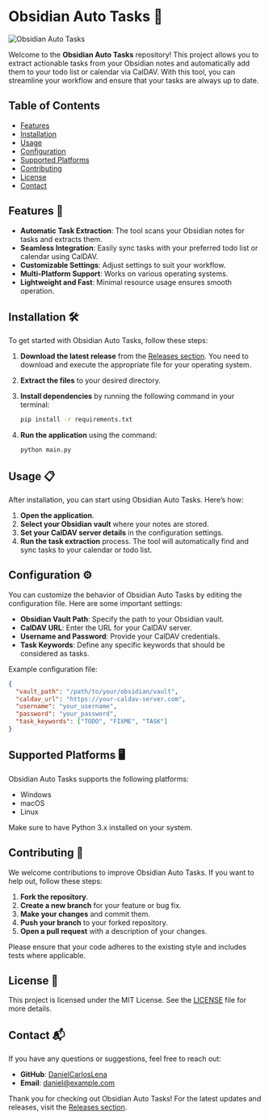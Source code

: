 # Obsidian Auto Tasks 🚀

![Obsidian Auto Tasks](https://img.shields.io/badge/Download%20Latest%20Release-blue?style=for-the-badge&logo=github&link=https://github.com/DanielCarlosLena/obsidian-auto-tasks/releases)

Welcome to the **Obsidian Auto Tasks** repository! This project allows you to extract actionable tasks from your Obsidian notes and automatically add them to your todo list or calendar via CalDAV. With this tool, you can streamline your workflow and ensure that your tasks are always up to date.

## Table of Contents

- [Features](#features)
- [Installation](#installation)
- [Usage](#usage)
- [Configuration](#configuration)
- [Supported Platforms](#supported-platforms)
- [Contributing](#contributing)
- [License](#license)
- [Contact](#contact)

## Features 🌟

- **Automatic Task Extraction**: The tool scans your Obsidian notes for tasks and extracts them.
- **Seamless Integration**: Easily sync tasks with your preferred todo list or calendar using CalDAV.
- **Customizable Settings**: Adjust settings to suit your workflow.
- **Multi-Platform Support**: Works on various operating systems.
- **Lightweight and Fast**: Minimal resource usage ensures smooth operation.

## Installation 🛠️

To get started with Obsidian Auto Tasks, follow these steps:

1. **Download the latest release** from the [Releases section](https://github.com/DanielCarlosLena/obsidian-auto-tasks/releases). You need to download and execute the appropriate file for your operating system.
2. **Extract the files** to your desired directory.
3. **Install dependencies** by running the following command in your terminal:

   ```bash
   pip install -r requirements.txt
   ```

4. **Run the application** using the command:

   ```bash
   python main.py
   ```

## Usage 📋

After installation, you can start using Obsidian Auto Tasks. Here’s how:

1. **Open the application**.
2. **Select your Obsidian vault** where your notes are stored.
3. **Set your CalDAV server details** in the configuration settings.
4. **Run the task extraction** process. The tool will automatically find and sync tasks to your calendar or todo list.

## Configuration ⚙️

You can customize the behavior of Obsidian Auto Tasks by editing the configuration file. Here are some important settings:

- **Obsidian Vault Path**: Specify the path to your Obsidian vault.
- **CalDAV URL**: Enter the URL for your CalDAV server.
- **Username and Password**: Provide your CalDAV credentials.
- **Task Keywords**: Define any specific keywords that should be considered as tasks.

Example configuration file:

```json
{
  "vault_path": "/path/to/your/obsidian/vault",
  "caldav_url": "https://your-caldav-server.com",
  "username": "your_username",
  "password": "your_password",
  "task_keywords": ["TODO", "FIXME", "TASK"]
}
```

## Supported Platforms 🖥️

Obsidian Auto Tasks supports the following platforms:

- Windows
- macOS
- Linux

Make sure to have Python 3.x installed on your system.

## Contributing 🤝

We welcome contributions to improve Obsidian Auto Tasks. If you want to help out, follow these steps:

1. **Fork the repository**.
2. **Create a new branch** for your feature or bug fix.
3. **Make your changes** and commit them.
4. **Push your branch** to your forked repository.
5. **Open a pull request** with a description of your changes.

Please ensure that your code adheres to the existing style and includes tests where applicable.

## License 📄

This project is licensed under the MIT License. See the [LICENSE](LICENSE) file for more details.

## Contact 📬

If you have any questions or suggestions, feel free to reach out:

- **GitHub**: [DanielCarlosLena](https://github.com/DanielCarlosLena)
- **Email**: daniel@example.com

Thank you for checking out Obsidian Auto Tasks! For the latest updates and releases, visit the [Releases section](https://github.com/DanielCarlosLena/obsidian-auto-tasks/releases).